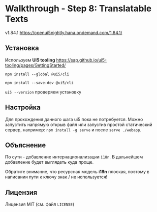 # Walkthrough - Step 8: Translatable Texts

v1.84.1 https://openui5nightly.hana.ondemand.com/1.84.1/

## Установка

Используем **UI5 tooling** https://sap.github.io/ui5-tooling/pages/GettingStarted/

`npm install --global @ui5/cli`

`npm install --save-dev @ui5/cli`

`ui5 --version` проверяем установку

## Настройка

Для прохождения данного шага ui5 пока не потребуется. Можно запустить напрямую открыв файл или запустив простой статический сервер, например: `npm install -g serve` и после `serve ./webapp`.

## Объяснение

По сути - добавление интернационализации `i18n`. В дальнейшем добавление будет выглядеть куда проще.

Обратите внимание, что ресурсная модель **i18n** плоская, поэтому в написании пути к ключу знак / не используется!

## Лицензия

Лицензия MIT (см. файл `LICENSE`)